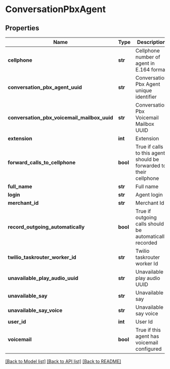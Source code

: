 # ConversationPbxAgent

## Properties
Name | Type | Description | Notes
------------ | ------------- | ------------- | -------------
**cellphone** | **str** | Cellphone number of agent in E.164 format | [optional] 
**conversation_pbx_agent_uuid** | **str** | Conversation Pbx Agent unique identifier | [optional] 
**conversation_pbx_voicemail_mailbox_uuid** | **str** | Conversation Pbx Voicemail Mailbox UUID | [optional] 
**extension** | **int** | Extension | [optional] 
**forward_calls_to_cellphone** | **bool** | True if calls to this agent should be forwarded to their cellphone | [optional] 
**full_name** | **str** | Full name | [optional] 
**login** | **str** | Agent login | [optional] 
**merchant_id** | **str** | Merchant Id | [optional] 
**record_outgoing_automatically** | **bool** | True if outgoing calls should be automatically recorded | [optional] 
**twilio_taskrouter_worker_id** | **str** | Twilio taskrouter worker Id | [optional] 
**unavailable_play_audio_uuid** | **str** | Unavailable play audio UUID | [optional] 
**unavailable_say** | **str** | Unavailable say | [optional] 
**unavailable_say_voice** | **str** | Unavailable say voice | [optional] 
**user_id** | **int** | User Id | [optional] 
**voicemail** | **bool** | True if this agent has voicemail configured | [optional] 

[[Back to Model list]](../README.md#documentation-for-models) [[Back to API list]](../README.md#documentation-for-api-endpoints) [[Back to README]](../README.md)


